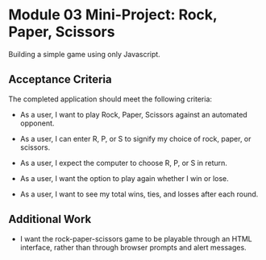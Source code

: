 # Module 03 Mini-Project: Rock, Paper, Scissors

Building a simple game using only Javascript.

## Acceptance Criteria

The completed application should meet the following criteria:

* As a user, I want to play Rock, Paper, Scissors against an automated opponent.

* As a user, I can enter R, P, or S to signify my choice of rock, paper, or scissors.

* As a user, I expect the computer to choose R, P, or S in return.

* As a user, I want the option to play again whether I win or lose.

* As a user, I want to see my total wins, ties, and losses after each round.

## Additional Work

* I want the rock-paper-scissors game to be playable through an HTML interface, rather than through browser prompts and alert messages.